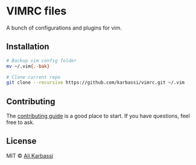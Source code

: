 # VIMRC files

A bunch of configurations and plugins for vim.

## Installation
```sh
# Backup vim config folder
mv ~/.vim{,-bak}

# Clone current repo
git clone --recursive https://github.com/karbassi/vimrc.git ~/.vim
```

## Contributing

The [contributing guide](CODE_OF_CONDUCT.md) is a good place to start. If you have questions, feel free to ask.

## License

MIT © [Ali Karbassi](https://karbassi.com)
